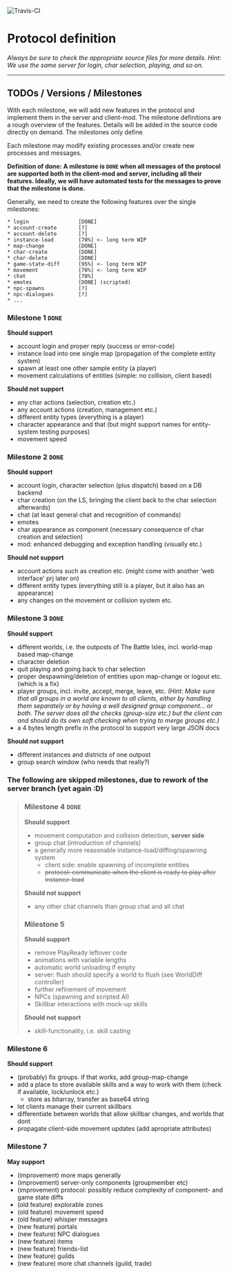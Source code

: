 ![Travis-CI](https://travis-ci.org/entice/web.svg?branch=master)

# Protocol definition

_Always be sure to check the appropriate source files for more details._
_Hint: We use the same server for login, char selection, playing, and so on._

---

## TODOs / Versions / Milestones

With each milestone, we will add new features in the protocol and implement them in the server and client-mod. The milestone definitions are a rough overview of the features. Details will be added in the source code directly on demand. The milestones only define

Each milestone may modify existing processes and/or create new processes and messages.

**Definition of done:
A milestone is `DONE` when all messages of the protocol are supported both in the client-mod and server, including all their features. Ideally, we will have automated tests for the messages to prove that the milestone is done.**

Generally, we need to create the following features over the single milestones:

```
* login                [DONE]
* account-create       [?]
* account-delete       [?]
* instance-load        [70%] <- long term WIP
* map-change           [DONE]
* char-create          [DONE]
* char-delete          [DONE]
* game-state-diff      [95%] <- long term WIP
* movement             [70%] <- long term WIP
* chat                 [70%]
* emotes               [DONE] (scripted)
* npc-spawns           [?]
* npc-dialogues        [?]
* ...
```

### Milestone 1 `DONE`

**Should support**

- account login and proper reply (success or error-code)
- instance load into one single map (propagation of the complete entity system)
- spawn at least one other sample entity (a player)
- movement calculations of entities (simple: no collision, client based)

**Should not support**

- any char actions (selection, creation etc.)
- any account actions (creation, management etc.)
- different entity types (everything is a player)
- character appearance and that (but might support names for entity-system testing purposes)
- movement speed

### Milestone 2 `DONE`

**Should support**

- account login, character selection (plus dispatch) based on a DB backend
- char creation (on the LS, bringing the client back to the char selection afterwards)
- chat (at least general chat and recognition of commands)
- emotes
- char appearance as component (necessary consequence of char creation and selection)
- mod: enhanced debugging and exception handling (visually etc.)

**Should not support**

- account actions such as creation etc. (might come with another 'web interface' prj later on)
- different entity types (everything still is a player, but it also has an appearance)
- any changes on the movement or collision system etc.

### Milestone 3 `DONE`

**Should support**

- different worlds, i.e. the outposts of The Battle Isles, incl. world-map based map-change
- character deletion
- quit playing and going back to char selection
- proper despawning/deletion of entities upon map-change or logout etc. (which is a fix)
- player groups, incl. invite, accept, merge, leave, etc.
_(Hint: Make sure that all groups in a world are known to all clients, either by handling them separately or by having a well designed group component... or both. The server does all the checks (group-size etc.) but the client can and should do its own soft checking when trying to merge groups etc.)_
- a 4 bytes length prefix in the protocol to support very large JSON docs

**Should not support**

- different instances and districts of one outpost
- group search window (who needs that really?)

### The following are skipped milestones, due to rework of the server branch (yet again :D)

> ### Milestone 4 `DONE`
>
> **Should support**
>
> - movement computation and collision detection, **server side**
> - group chat (introduction of channels)
> - a generally more reasonable instance-load/diffing/spawning system
>   - client side: enable spawning of incomplete entities
>   - ~~protocol: communicate when the client is ready to play after instance-load~~
>
> **Should not support**
>
> - any other chat channels than group chat and all chat
>
> ### Milestone 5
>
> **Should support**
>
> - remove PlayReady leftover code
> - animations with variable lengths
> - automatic world unloading if empty
> - server: flush should specify a world to flush (see WorldDiff controller)
> - further refinement of movement
> - NPCs (spawning and scripted AI)
> - Skillbar interactions with mock-up skills
>
> **Should not support**
>
> - skill-functionality, i.e. skill casting

### Milestone 6

**Should support**

- (probably) fix groups. if that works, add group-map-change
- add a place to store available skills and a way to work with them (check if available, lock/unlock etc.)
  - store as bitarray, transfer as base64 string
- let clients manage their current skillbars
- differentiate between worlds that allow skillbar changes, and worlds that dont
- propagate client-side movement updates (add apropriate attributes)

### Milestone 7

**May support**

- (improvement) more maps generally
- (improvement) server-only components (groupmember etc)
- (improvement) protocol: possibly reduce complexity of component- and game state diffs
- (old feature) explorable zones
- (old feature) movement speed
- (old feature) whisper messages
- (new feature) portals
- (new feature) NPC dialogues
- (new feature) items
- (new feature) friends-list
- (new feature) guilds
- (new feature) more chat channels (guild, trade)
